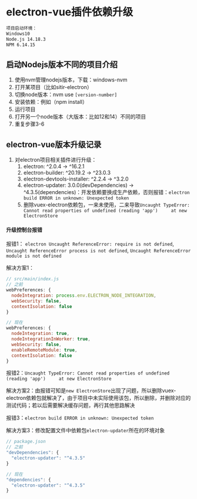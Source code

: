 # electron-vue插件依赖升级

```bash
项目启动环境：
Windows10
Node.js 14.18.3
NPM 6.14.15
```

## 启动Nodejs版本不同的项目介绍

1. 使用nvm管理nodejs版本，下载：windows-nvm
2. 打开某项目（比如sitir-electron）
3. 切换node版本：nvm use `[version-number]`
4. 安装依赖：例如（npm install）
5. 运行项目
6. 打开另一个node版本（大版本：比如12和14）不同的项目
7. 重复步骤3-6

## electron-vue版本升级记录

1. 对electron项目相关插件进行升级：
   1. electron: ^2.0.4 -> ^16.2.1
   2. electron-builder: ^20.19.2 -> ^23.0.3
   3. electron-devtools-installer: ^2.2.4 -> ^3.2.0
   4. electron-updater: 3.0.0(devDependencies) -> ^4.3.5(dependencies)：开发依赖要换成生产依赖，否则报错：`electron build ERROR in unknown: Unexpected token`
   5. 删除vuex-electron依赖包，一来未使用，二来导致`Uncaught TypeError: Cannot read properties of undefined (reading 'app')     at new ElectronStore`

#### 升级控制台报错

报错1： `electron Uncaught ReferenceError: require is not defined`, `Uncaught ReferenceError process is not defined`, `Uncaught ReferenceError module is not defined`

解决方案1：
```javascript
// src/main/index.js
// 之前
webPreferences: {
  nodeIntegration: process.env.ELECTRON_NODE_INTEGRATION,
  webSecurity: false,
  contextIsolation: false
}

// 现在
webPreferences: {
  nodeIntegration: true,
  nodeIntegrationInWorker: true,
  webSecurity: false,
  enableRemoteModule: true,
  contextIsolation: false
}
```

报错2：`Uncaught TypeError: Cannot read properties of undefined (reading 'app')     at new ElectronStore`

解决方案2：由报错可知是`new ElectronStore`出现了问题，所以删除vuex-electron依赖包就解决了，由于项目中未实际使用该包，所以删除，并删除对应的测试代码；若以后需要解决缓存问题，再行其他思路解决

报错3：`electron build ERROR in unknown: Unexpected token`

解决方案3：修改配置文件中依赖包`electron-updater`所在的环境对象
```javascript
// package.json
// 之前
"devDependencies": {
  "electron-updater": "^4.3.5"
}

// 现在
"dependencies": {
  "electron-updater": "^4.3.5"
}
```
